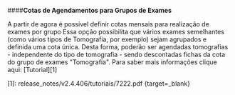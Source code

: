 ####**Cotas de Agendamentos para Grupos de Exames**

A partir de agora é possível definir cotas mensais para realização de exames por grupo
Essa opção possibilita que vários exames semelhantes (como vários tipos de Tomografia, por exemplo) sejam agrupados e definida uma cota única. Desta forma, poderão ser agendadas tomografias - independente do tipo de tomografia - sendo descontadas fichas da cota do grupo de exames "Tomografia".
Para saber mais informações clique aqui: [Tutorial][1]

[1]: release_notes/v2.4.406/tutoriais/7222.pdf {target=_blank}
